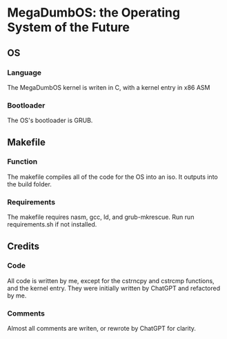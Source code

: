 # MegaDumbOS: the Operating System of the Future


## OS

### Language
The MegaDumbOS kernel is writen in C, with a kernel entry in x86 ASM

### Bootloader
The OS's bootloader is GRUB.

## Makefile

### Function
The makefile compiles all of the code for the OS into an iso. It outputs into the build folder.

### Requirements
The makefile requires nasm, gcc, ld, and grub-mkrescue. 
Run run requirements.sh if not installed.

## Credits

### Code
All code is written by me, except for the cstrncpy and cstrcmp functions, and the kernel entry.
They were initially written by ChatGPT and refactored by me.

### Comments
Almost all comments are writen, or rewrote by ChatGPT for clarity.
